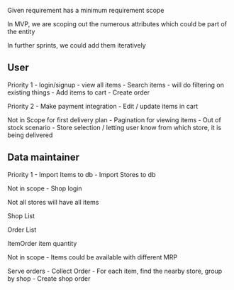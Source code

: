 Given requirement has a minimum requirement scope

In MVP, we are scoping out the numerous attributes which could be part of the entity

In further sprints, we could add them iteratively

## User 
Priority 1
    - login/signup
    - view all items
    - Search items - will do filtering on existing things
    - Add items to cart
    - Create order

Priority 2
    - Make payment integration
    - Edit / update items in cart
    
Not in Scope for first delivery plan
    - Pagination for viewing items
    - Out of stock scenario
    - Store selection / letting user know from which store, it is being delivered

## Data maintainer
Priority 1
    - Import Items to db
    - Import Stores to db

Not in scope
    - Shop login

Not all stores will have all items

Shop
    List<Items>

Order 
    List<ItemOrder>

ItemOrder
    item
    quantity


Not in scope
    - Items could be available with different MRP


Serve orders
    - Collect Order
    - For each item, find the nearby store, group by shop
    - Create shop order 
    


